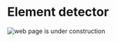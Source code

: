 # Element detector

![web page is under construction](https://docimages.blob.core.chinacloudapi.cn/images/commingsoon20210514.jpg)
